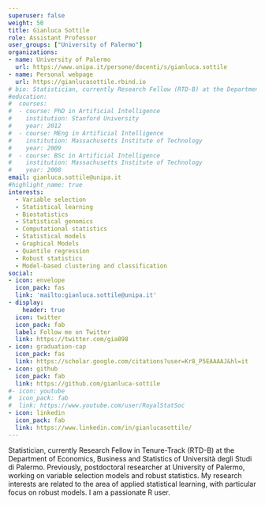 ```yaml
---
superuser: false
weight: 50
title: Gianluca Sottile
role: Assistant Professor
user_groups: ["University of Palermo"]
organizations:
- name: University of Palermo
  url: https://www.unipa.it/persone/docenti/s/gianluca.sottile
- name: Personal webpage
  url: https://gianlucasottile.rbind.io
# bio: Statistician, currently Research Fellow (RTD-B) at the Department of Economics, Business and Statistics of Università degli Studi di Palermo. Previously, postdoctoral researcher at University of Palermo, working on variable selection models and robust statistics. My research interests are related to the area of applied statistical learning, with particular focus on robust models. I am a passionate R user.
#education:
#  courses:
#  - course: PhD in Artificial Intelligence
#    institution: Stanford University
#    year: 2012
#  - course: MEng in Artificial Intelligence
#    institution: Massachusetts Institute of Technology
#    year: 2009
#  - course: BSc in Artificial Intelligence
#    institution: Massachusetts Institute of Technology
#    year: 2008
email: gianluca.sottile@unipa.it
#highlight_name: true
interests:
  - Variable selection
  - Statistical learning
  - Biostatistics
  - Statistical genomics
  - Computational statistics
  - Statistical models
  - Graphical Models
  - Quantile regression
  - Robust statistics
  - Model-based clustering and classification
social:
- icon: envelope
  icon_pack: fas
  link: 'mailto:gianluca.sottile@unipa.it'
- display:
    header: true
  icon: twitter
  icon_pack: fab
  label: Follow me on Twitter
  link: https://twitter.com/gia898
- icon: graduation-cap
  icon_pack: fas
  link: https://scholar.google.com/citations?user=Kr8_P5EAAAAJ&hl=it
- icon: github
  icon_pack: fab
  link: https://github.com/gianluca-sottile
#- icon: youtube
#  icon_pack: fab
#  link: https://www.youtube.com/user/RoyalStatSoc
- icon: linkedin
  icon_pack: fab
  link: https://www.linkedin.com/in/gianlucasottile/
---
```


Statistician, currently Research Fellow in Tenure-Track (RTD-B) at the Department of Economics, Business and Statistics of Università degli Studi di Palermo. Previously, postdoctoral researcher at University of Palermo, working on variable selection models and robust statistics. My research interests are related to the area of applied statistical learning, with particular focus on robust models. I am a passionate R user.


